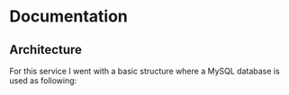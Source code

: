 # Documentation

## Architecture
For this service I went with a basic structure where a MySQL database is used as following:


